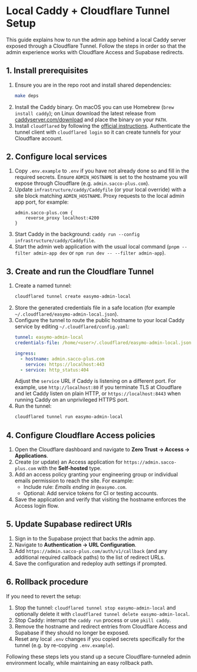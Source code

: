 # Local Caddy + Cloudflare Tunnel Setup

This guide explains how to run the admin app behind a local Caddy server exposed through a Cloudflare Tunnel. Follow the steps in order so that the admin experience works with Cloudflare Access and Supabase redirects.

## 1. Install prerequisites

1. Ensure you are in the repo root and install shared dependencies:
   ```bash
   make deps
   ```
2. Install the Caddy binary. On macOS you can use Homebrew (`brew install caddy`); on Linux download the latest release from [caddyserver.com/download](https://caddyserver.com/download) and place the binary on your `PATH`.
3. Install `cloudflared` by following the [official instructions](https://developers.cloudflare.com/cloudflare-one/connections/connect-apps/install-and-setup/installation/). Authenticate the tunnel client with `cloudflared login` so it can create tunnels for your Cloudflare account.

## 2. Configure local services

1. Copy `.env.example` to `.env` if you have not already done so and fill in the required secrets. Ensure `ADMIN_HOSTNAME` is set to the hostname you will expose through Cloudflare (e.g. `admin.sacco-plus.com`).
2. Update `infrastructure/caddy/Caddyfile` (or your local override) with a site block matching `ADMIN_HOSTNAME`. Proxy requests to the local admin app port, for example:
   ```caddyfile
   admin.sacco-plus.com {
       reverse_proxy localhost:4200
   }
   ```
3. Start Caddy in the background: `caddy run --config infrastructure/caddy/Caddyfile`.
4. Start the admin web application with the usual local command (`pnpm --filter admin-app dev` or `npm run dev -- --filter admin-app`).

## 3. Create and run the Cloudflare Tunnel

1. Create a named tunnel:
   ```bash
   cloudflared tunnel create easymo-admin-local
   ```
2. Store the generated credentials file in a safe location (for example `~/.cloudflared/easymo-admin-local.json`).
3. Configure the tunnel to route the public hostname to your local Caddy service by editing `~/.cloudflared/config.yaml`:
   ```yaml
   tunnel: easymo-admin-local
   credentials-file: /home/<user>/.cloudflared/easymo-admin-local.json

   ingress:
     - hostname: admin.sacco-plus.com
       service: https://localhost:443
     - service: http_status:404
   ```
   Adjust the `service` URL if Caddy is listening on a different port. For example, use `http://localhost:80` if you terminate TLS at Cloudflare and let Caddy listen on plain HTTP, or `https://localhost:8443` when running Caddy on an unprivileged HTTPS port.
4. Run the tunnel:
   ```bash
   cloudflared tunnel run easymo-admin-local
   ```

## 4. Configure Cloudflare Access policies

1. Open the Cloudflare dashboard and navigate to **Zero Trust → Access → Applications**.
2. Create (or update) an Access application for `https://admin.sacco-plus.com` with the **Self-hosted** type.
3. Add an access policy granting your engineering group or individual emails permission to reach the site. For example:
   - Include rule: *Emails ending in* `@easymo.com`.
   - Optional: Add service tokens for CI or testing accounts.
4. Save the application and verify that visiting the hostname enforces the Access login flow.

## 5. Update Supabase redirect URIs

1. Sign in to the Supabase project that backs the admin app.
2. Navigate to **Authentication → URL Configuration**.
3. Add `https://admin.sacco-plus.com/auth/v1/callback` (and any additional required callback paths) to the list of redirect URLs.
4. Save the configuration and redeploy auth settings if prompted.

## 6. Rollback procedure

If you need to revert the setup:

1. Stop the tunnel: `cloudflared tunnel stop easymo-admin-local` and optionally delete it with `cloudflared tunnel delete easymo-admin-local`.
2. Stop Caddy: interrupt the `caddy run` process or use `pkill caddy`.
3. Remove the hostname and redirect entries from Cloudflare Access and Supabase if they should no longer be exposed.
4. Reset any local `.env` changes if you copied secrets specifically for the tunnel (e.g. by re-copying `.env.example`).

Following these steps lets you stand up a secure Cloudflare-tunneled admin environment locally, while maintaining an easy rollback path.
